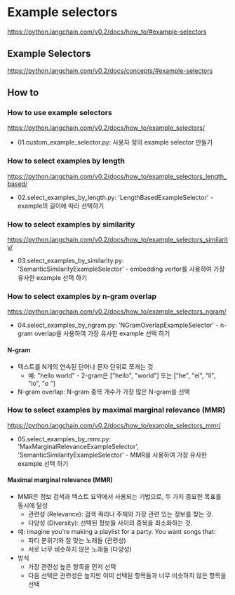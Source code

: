 # Example selectors

<https://python.langchain.com/v0.2/docs/how_to/#example-selectors>

## Example Selectors

<https://python.langchain.com/v0.2/docs/concepts/#example-selectors>

## How to

### How to use example selectors

<https://python.langchain.com/v0.2/docs/how_to/example_selectors/>

- 01.custom_example_selector.py: 사용자 정의 example selector 만들기

### How to select examples by length

<https://python.langchain.com/v0.2/docs/how_to/example_selectors_length_based/>

- 02.select_examples_by_length.py: 'LengthBasedExampleSelector' - example의 길이에 따라 선택하기

### How to select examples by similarity

<https://python.langchain.com/v0.2/docs/how_to/example_selectors_similarity/>

- 03.select_examples_by_similarity.py: 'SemanticSimilarityExampleSelector' - embedding vertor를 사용하여 가장 유사한 example 선택 하기

### How to select examples by n-gram overlap

<https://python.langchain.com/v0.2/docs/how_to/example_selectors_ngram/>

- 04.select_examples_by_ngram.py: 'NGramOverlapExampleSelector' - n-gram overlap을 사용하여 가장 유사한 example 선택 하기


#### N-gram

- 텍스트를 N개의 연속된 단어나 문자 단위로 쪼개는 것
  - 예: "hello world" - 2-gram은 ["hello", "world"] 또는 ["he", "el", "ll", "lo", "o "]
- N-gram overlap: N-gram 중복 개수가 가장 많은 N-gram을 선택

### How to select examples by maximal marginal relevance (MMR)

<https://python.langchain.com/v0.2/docs/how_to/example_selectors_mmr/>

- 05.select_examples_by_mmr.py: 'MaxMarginalRelevanceExampleSelector',  'SemanticSimilarityExampleSelector' - MMR을 사용하여 가장 유사한 example 선택 하기

#### Maximal marginal relevance (MMR)

- MMR은 정보 검색과 텍스트 요약에서 사용되는 기법으로, 두 가지 중요한 목표를 동시에 달성
  - 관련성 (Relevance): 검색 쿼리나 주제와 가장 관련 있는 정보를 찾는 것.
  - 다양성 (Diversity): 선택된 정보들 사이의 중복을 최소화하는 것.
- 예: imagine you're making a playlist for a party. You want songs that:
  - 파티 분위기와 잘 맞는 노래들 (관련성)
  - 서로 너무 비슷하지 않은 노래들 (다양성)
- 방식
  - 가장 관련성 높은 항목을 먼저 선택
  - 다음 선택은 관련성은 높지만 이미 선택된 항목들과 너무 비슷하지 않은 항목을 선택

